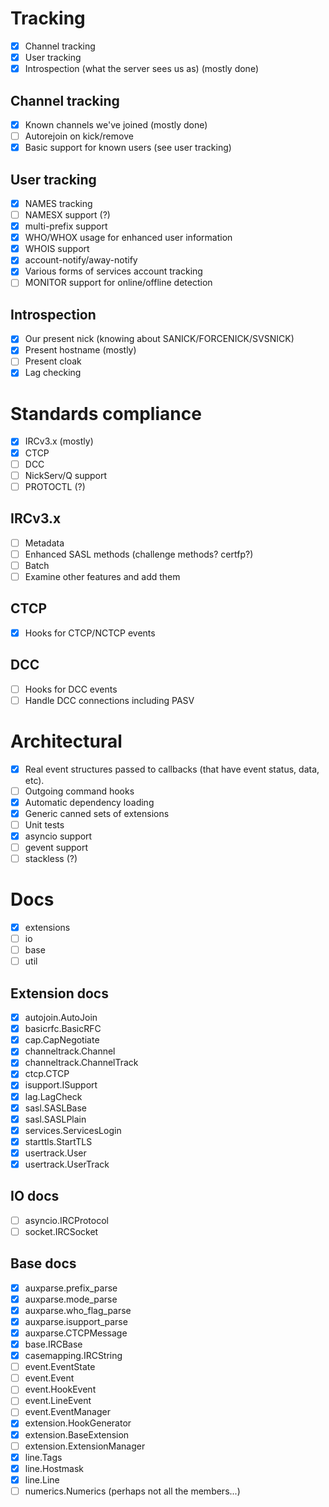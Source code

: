 # Tracking
- [x] Channel tracking
- [x] User tracking
- [x] Introspection (what the server sees us as) (mostly done)

## Channel tracking
- [x] Known channels we've joined (mostly done)
- [ ] Autorejoin on kick/remove
- [x] Basic support for known users (see user tracking)

## User tracking
- [x] NAMES tracking
- [ ] NAMESX support (?)
- [x] multi-prefix support
- [x] WHO/WHOX usage for enhanced user information
- [x] WHOIS support
- [x] account-notify/away-notify
- [x] Various forms of services account tracking
- [ ] MONITOR support for online/offline detection

## Introspection
- [x] Our present nick (knowing about SANICK/FORCENICK/SVSNICK)
- [x] Present hostname (mostly)
- [ ] Present cloak
- [x] Lag checking

# Standards compliance
- [x] IRCv3.x (mostly)
- [x] CTCP
- [ ] DCC
- [ ] NickServ/Q support
- [ ] PROTOCTL (?)

## IRCv3.x
- [ ] Metadata
- [ ] Enhanced SASL methods (challenge methods? certfp?)
- [ ] Batch
- [ ] Examine other features and add them

## CTCP
- [x] Hooks for CTCP/NCTCP events

## DCC
- [ ] Hooks for DCC events
- [ ] Handle DCC connections including PASV

# Architectural
- [x] Real event structures passed to callbacks (that have event status,
      data, etc).
- [ ] Outgoing command hooks
- [x] Automatic dependency loading
- [x] Generic canned sets of extensions
- [ ] Unit tests
- [x] asyncio support
- [ ] gevent support
- [ ] stackless (?)

# Docs
- [x] extensions
- [ ] io
- [ ] base
- [ ] util

## Extension docs
- [x] autojoin.AutoJoin
- [x] basicrfc.BasicRFC
- [x] cap.CapNegotiate
- [x] channeltrack.Channel
- [x] channeltrack.ChannelTrack
- [x] ctcp.CTCP
- [x] isupport.ISupport
- [x] lag.LagCheck
- [x] sasl.SASLBase
- [x] sasl.SASLPlain
- [x] services.ServicesLogin
- [x] starttls.StartTLS
- [x] usertrack.User
- [x] usertrack.UserTrack

## IO docs
- [ ] asyncio.IRCProtocol
- [ ] socket.IRCSocket

## Base docs
- [x] auxparse.prefix\_parse
- [x] auxparse.mode\_parse
- [x] auxparse.who\_flag\_parse
- [x] auxparse.isupport\_parse
- [x] auxparse.CTCPMessage
- [x] base.IRCBase
- [x] casemapping.IRCString
- [ ] event.EventState
- [ ] event.Event
- [ ] event.HookEvent
- [ ] event.LineEvent
- [ ] event.EventManager
- [x] extension.HookGenerator
- [x] extension.BaseExtension
- [ ] extension.ExtensionManager
- [x] line.Tags
- [x] line.Hostmask
- [x] line.Line
- [ ] numerics.Numerics (perhaps not all the members...)
